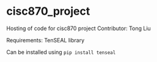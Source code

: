 # cisc870_project
Hosting of code for cisc870 project
Contributor: Tong Liu


Requirements: TenSEAL library

Can be installed using `pip install tenseal`